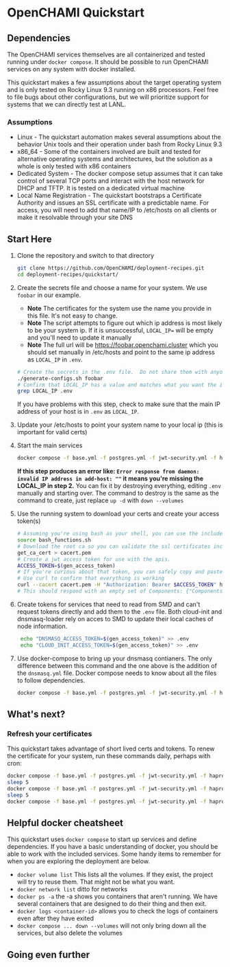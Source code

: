 # OpenCHAMI Quickstart

## Dependencies

The OpenCHAMI services themselves are all containerized and tested running under `docker compose`.  It should be possible to run OpenCHAMI services on any system with docker installed.

This quickstart makes a few assumptions about the target operating system and is only tested on Rocky Linux 9.3 running on x86 processors.  Feel free to file bugs about other configurations, but we will prioritize support for systems that we can directly test at LANL.

### Assumptions

* Linux - The quickstart automation makes several assumptions about the behavior Unix tools and their operation under bash from Rocky Linux 9.3
* x86_64 - Some of the containers involved are built and tested for alternative operating systems and architectures, but the solution as a whole is only tested with x86 containers
* Dedicated System - The docker compose setup assumes that it can take control of several TCP ports and interact with the host network for DHCP and TFTP.  It is tested on a dedicated virtual machine
* Local Name Registration - The quickstart bootstraps a Certificate Authority and issues an SSL certificate with a predictable name.  For access, you will need to add that name/IP to /etc/hosts on all clients or make it resolvable through your site DNS

## Start Here

1. Clone the repository and switch to that directory
   ```bash
   git clone https://github.com/OpenCHAMI/deployment-recipes.git
   cd deployment-recipes/quickstart/
   ```
1. Create the secrets file and choose a name for your system.  We use `foobar` in our example.
    - __Note__ The certificates for the system use the name you provide in this file.  It's not easy to change.
    - __Note__ The script attempts to figure out which ip address is most likely to be your system ip.  If it is unsuccessful, `LOCAL_IP=` will be empty and you'll need to update it manually
    - __Note__ The full url will be https://foobar.openchami.cluster which you should set manually in /etc/hosts and point to the same ip address as `LOCAL_IP` in `.env`.
   
   ```bash
   # Create the secrets in the .env file.  Do not share them with anyone. 
   ./generate-configs.sh foobar
   # Confirm that LOCAL_IP has a value and matches what you want the interface to OpenCHAMI to be. We do our best to guess what your primary interface is.
   grep LOCAL_IP .env
   ```
   If you have problems with this step, check to make sure that the main IP address of your host is in `.env` as `LOCAL_IP`.
1. Update your /etc/hosts to point your system name to your local ip (this is important for valid certs)
1. Start the main services
   ```bash 
   docker compose -f base.yml -f postgres.yml -f jwt-security.yml -f haproxy-api-gateway.yml -f  openchami-svcs.yml -f autocert.yml up -d
   ```
   __If this step produces an error like: `Error response from daemon: invalid IP address in add-host: ""` it means you're missing the LOCAL_IP in step 2.__
   You can fix it by destroying everything, editing `.env` manually and starting over.  The command to destroy is the same as the command to create, just replace `up -d` with `down --volumes`
   
1. Use the running system to download your certs and create your access token(s)
   ```bash
   # Assuming you're using bash as your shell, you can use the included functions to simplify interactions with your new OpenCHAMI system.
   source bash_functions.sh
   # Download the root ca so you can validate the ssl certificates included with your system
   get_ca_cert > cacert.pem
   # Create a jwt access token for use with the apis.
   ACCESS_TOKEN=$(gen_access_token)
   # If you're curious about that token, you can safely copy and paste it into https://jwt.io to learn more.
   # Use curl to confirm that everything is working
   curl --cacert cacert.pem -H "Authorization: Bearer $ACCESS_TOKEN" https://foobar.openchami.cluster/hsm/v2/State/Components
   # This should respond with an empty set of Components: {"Components":[]}
   ```
1. Create tokens for services that need to read from SMD and can't request tokens directly and add them to the `.env` file.
   Both cloud-init and dnsmasq-loader rely on acces to SMD to update their local caches of node information.
   ```bash
    echo "DNSMASQ_ACCESS_TOKEN=$(gen_access_token)" >> .env
    echo "CLOUD_INIT_ACCESS_TOKEN=$(gen_access_token)" >> .env
    ```
1. Use docker-compose to bring up your dnsmasq contianers.  The only difference between this command and the one above is the addition of the `dnsmasq.yml` file.  Docker compose needs to know about all the files to follow dependencies.
   ```bash
   docker compose -f base.yml -f postgres.yml -f jwt-security.yml -f haproxy-api-gateway.yml -f openchami-svcs.yml -f autocert.yml -f dnsmasq.yml -f cloud-init.yml up -d
   ```




## What's next?

### Refresh your certificates

This quickstart takes advantage of short lived certs and tokens.  To renew the certificate for your system, run these commands daily, perhaps with cron:

```bash
docker compose -f base.yml -f postgres.yml -f jwt-security.yml -f haproxy-api-gateway.yml -f openchami-svcs.yml -f autocert.yml  restart acme-register
sleep 5
docker compose -f base.yml -f postgres.yml -f jwt-security.yml -f haproxy-api-gateway.yml -f openchami-svcs.yml -f autocert.yml  restart acme-deploy
sleep 5
docker compose -f base.yml -f postgres.yml -f jwt-security.yml -f haproxy-api-gateway.yml -f openchami-svcs.yml -f autocert.yml  restart haproxy

```

## Helpful docker cheatsheet

This quickstart uses `docker compose` to start up services and define dependencies.  If you have a basic understanding of docker, you should be able to work with the included services.  Some handy items to remember for when you are exploring the deployment are below.


- `docker volume list` This lists all the volumes.  If they exist, the project will try to reuse them.  That might not be what you want.
- `docker network list` ditto for networks
- `docker ps -a` the -a shows you containers that aren't running.  We have several containers that are designed to do their thing and then exit.
- `docker logs <container-id>` allows you to check the logs of containers even after they have exited
- `docker compose ... down --volumes` will not only bring down all the services, but also delete the volumes

## Going even further
